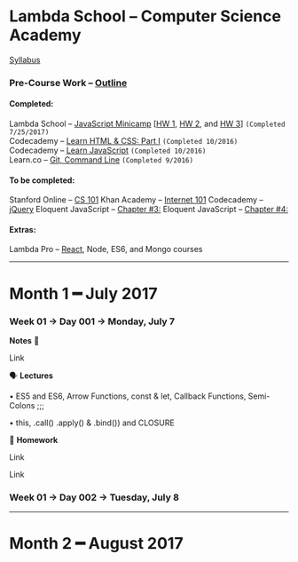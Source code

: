 # Lambda School – Computer Science Academy
[Syllabus](https://github.com/LambdaSchool/LambdaCSA-Syllabus)
### Pre-Course Work – [Outline](https://docs.google.com/document/d/1YKYxzNt6QZxnPw8xOT-Qyf1BY0cHb-Us1ydzZTphxRI/edit)
#### Completed:
Lambda School – [JavaScript Minicamp](https://lambdaschool.com/mini-bootcamp/javascript) [[HW 1](https://github.com/lefrenk/js-minicamp-homework-1), [HW 2](https://github.com/lefrenk/js-minicamp-homework-2), and [HW 3](https://github.com/lefrenk/js-minicamp-homework-3)] `(Completed 7/25/2017)`  
Codecademy – [Learn HTML & CSS: Part I](https://www.codecademy.com/frenk#completed) `(Completed 10/2016)`  
Codecademy – [Learn JavaScript](https://www.codecademy.com/frenk#completed) `(Completed 10/2016)`  
Learn.co – [Git, Command Line](https://learn.co/lefrenk) `(Completed 9/2016)`  
#### To be completed:
Stanford Online – [CS 101](http://online.stanford.edu/course/computer-science-101-self-paced)
Khan Academy – [Internet 101](https://www.khanacademy.org/computing/computer-science/internet-intro)
Codecademy – [jQuery](https://www.codecademy.com/learn/jquery)
Eloquent JavaScript – [Chapter #3:](http://eloquentjavascript.net/03_functions.html)
Eloquent JavaScript – [Chapter #4:](http://eloquentjavascript.net/04_data.html)
#### Extras:
Lambda Pro – [React](https://lambdaschool.com/pro/react), Node, ES6, and Mongo courses
***
# Month 1 ━ July 2017
### Week 01 → Day 001 → Monday, July 7
**Notes** 📝 

  Link

🗣 **Lectures**

  • ES5 and ES6, Arrow Functions, const & let, Callback Functions, Semi-Colons ;;;
  
  • this, .call() .apply() & .bind()) and CLOSURE

🤔  **Homework**

  Link
  
  Link

### Week 01 → Day 002 → Tuesday, July 8
***
# Month 2 ━ August 2017
